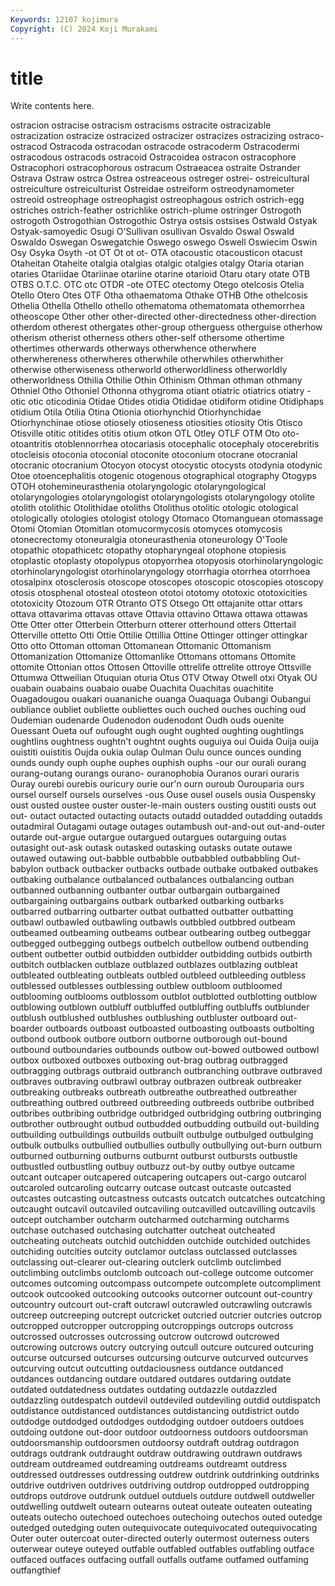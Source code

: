 ```yaml
---
Keywords: 12107 kojimura
Copyright: (C) 2024 Koji Murakami
---
```


# title

Write contents here.



 ostracion ostracise ostracism ostracisms
ostracite ostracizable ostracization ostracize ostracized ostracizer ostracizes ostracizing ostraco- ostracod
Ostracoda ostracodan ostracode ostracoderm Ostracodermi ostracodous ostracods ostracoid Ostracoidea ostracon
ostracophore Ostracophori ostracophorous ostracum Ostraeacea ostraite Ostrander Ostrava Ostraw ostrca
Ostrea ostreaceous ostreger ostrei- ostreicultural ostreiculture ostreiculturist Ostreidae ostreiform ostreodynamometer
ostreoid ostreophage ostreophagist ostreophagous ostrich ostrich-egg ostriches ostrich-feather ostrichlike ostrich-plume
ostringer Ostrogoth ostrogoth Ostrogothian Ostrogothic Ostrya ostsis ostsises Ostwald Ostyak
Ostyak-samoyedic Osugi O'Sullivan osullivan Osvaldo Oswal Oswald Oswaldo Oswegan Oswegatchie
Oswego oswego Oswell Oswiecim Oswin Osy Osyka Osyth -ot OT
Ot ot ot- OTA otacoustic otacousticon otacust Otaheitan Otaheite otalgia
otalgias otalgic otalgies otalgy Otaria otarian otaries Otariidae Otariinae otariine
otarine otarioid Otaru otary otate OTB OTBS O.T.C. OTC otc
OTDR -ote OTEC otectomy Otego otelcosis Otelia Otello Otero Otes
OTF Otha othaematoma Othake OTHB Othe othelcosis Othelia Othella Othello
othello othematoma othematomata othemorrhea otheoscope Other other other-directed other-directedness other-direction
otherdom otherest othergates other-group otherguess otherguise otherhow otherism otherist otherness
others other-self othersome othertime othertimes otherwards otherways otherwhence otherwhere otherwhereness
otherwheres otherwhile otherwhiles otherwhither otherwise otherwiseness otherworld otherworldliness otherworldly otherworldness
Othilia Othilie Othin Othinism Othman othman othmany Othniel Otho Othoniel
Othonna othygroma otiant otiatric otiatrics otiatry -otic otic oticodinia Otidae
Otides otidia Otididae otidiform otidine Otidiphaps otidium Otila Otilia Otina
Otionia otiorhynchid Otiorhynchidae Otiorhynchinae otiose otiosely otioseness otiosities otiosity Otis
Otisco Otisville otitic otitides otitis otium otkon OTL Otley OTLF
OTM Oto oto- otoantritis otoblennorrhea otocariasis otocephalic otocephaly otocerebritis otocleisis
otoconia otoconial otoconite otoconium otocrane otocranial otocranic otocranium Otocyon otocyst
otocystic otocysts otodynia otodynic Otoe otoencephalitis otogenic otogenous otographical otography
Otogyps OTOH otohemineurasthenia otolaryngologic otolaryngological otolaryngologies otolaryngologist otolaryngologists otolaryngology otolite
otolith otolithic Otolithidae otoliths Otolithus otolitic otologic otological otologically otologies
otologist otology Otomaco Otomanguean otomassage Otomi Otomian Otomitlan otomucormycosis otomyces
otomycosis otonecrectomy otoneuralgia otoneurasthenia otoneurology O'Toole otopathic otopathicetc otopathy otopharyngeal
otophone otopiesis otoplastic otoplasty otopolypus otopyorrhea otopyosis otorhinolaryngologic otorhinolaryngologist otorhinolaryngology
otorrhagia otorrhea otorrhoea otosalpinx otosclerosis otoscope otoscopes otoscopic otoscopies otoscopy
otosis otosphenal otosteal otosteon ototoi ototomy ototoxic ototoxicities ototoxicity Otozoum
OTR Otranto OTS Otsego Ott ottajanite ottar ottars ottava ottavarima
ottavas ottave Ottavia ottavino Ottawa ottawa ottawas Otte Otter otter
Otterbein Otterburn otterer otterhound otters Ottertail Otterville ottetto Otti Ottie
Ottilie Ottillia Ottine Ottinger ottinger ottingkar Otto otto Ottoman ottoman
Ottomanean Ottomanic Ottomanism Ottomanization Ottomanize Ottomanlike Ottomans ottomans Ottomite ottomite
Ottonian ottos Ottosen Ottoville ottrelife ottrelite ottroye Ottsville Ottumwa Ottweilian
Otuquian oturia Otus OTV Otway Otwell otxi Otyak OU ouabain
ouabains ouabaio ouabe Ouachita Ouachitas ouachitite Ouagadougou ouakari ouananiche ouanga
Ouaquaga Oubangi Oubangui oubliance oubliet oubliette oubliettes ouch ouched ouches
ouching oud Oudemian oudenarde Oudenodon oudenodont Oudh ouds ouenite Ouessant
Oueta ouf oufought ough ought oughted oughting oughtlings oughtlins oughtness
oughtn't oughtnt oughts ouguiya oui Ouida Ouija ouija ouistiti ouistitis
Oujda oukia oulap Oulman Oulu ounce ounces ounding ounds oundy
ouph ouphe ouphes ouphish ouphs -our our ourali ourang ourang-outang
ourangs ourano- ouranophobia Ouranos ourari ouraris Ouray ourebi ourebis ouricury
ourie our'n ourn ouroub Ourouparia ours oursel ourself oursels ourselves
-ous Ouse ousel ousels ousia Ouspensky oust ousted oustee ouster
ouster-le-main ousters ousting oustiti ousts out out- outact outacted outacting
outacts outadd outadded outadding outadds outadmiral Outagami outage outages outambush
out-and-out out-and-outer outarde out-argue outargue outargued outargues outarguing outas outasight
out-ask outask outasked outasking outasks outate outawe outawed outawing out-babble
outbabble outbabbled outbabbling Out-babylon outback outbacker outbacks outbade outbake outbaked
outbakes outbaking outbalance outbalanced outbalances outbalancing outban outbanned outbanning outbanter
outbar outbargain outbargained outbargaining outbargains outbark outbarked outbarking outbarks outbarred
outbarring outbarter outbat outbatted outbatter outbatting outbawl outbawled outbawling outbawls
outbbled outbbred outbeam outbeamed outbeaming outbeams outbear outbearing outbeg outbeggar
outbegged outbegging outbegs outbelch outbellow outbend outbending outbent outbetter outbid
outbidden outbidder outbidding outbids outbirth outbitch outblacken outblaze outblazed outblazes
outblazing outbleat outbleated outbleating outbleats outbled outbleed outbleeding outbless outblessed
outblesses outblessing outblew outbloom outbloomed outblooming outblooms outblossom outblot outblotted
outblotting outblow outblowing outblown outbluff outbluffed outbluffing outbluffs outblunder outblush
outblushed outblushes outblushing outbluster outboard out-boarder outboards outboast outboasted outboasting
outboasts outbolting outbond outbook outbore outborn outborne outborough out-bound outbound
outboundaries outbounds outbow out-bowed outbowed outbowl outbox outboxed outboxes outboxing
out-brag outbrag outbragged outbragging outbrags outbraid outbranch outbranching outbrave outbraved
outbraves outbraving outbrawl outbray outbrazen outbreak outbreaker outbreaking outbreaks outbreath
outbreathe outbreathed outbreather outbreathing outbred outbreed outbreeding outbreeds outbribe outbribed
outbribes outbribing outbridge outbridged outbridging outbring outbringing outbrother outbrought outbud
outbudded outbudding outbuild out-building outbuilding outbuildings outbuilds outbuilt outbulge outbulged
outbulging outbulk outbulks outbullied outbullies outbully outbullying out-burn outburn outburned
outburning outburns outburnt outburst outbursts outbustle outbustled outbustling outbuy outbuzz
out-by outby outbye outcame outcant outcaper outcapered outcapering outcapers out-cargo
outcarol outcaroled outcaroling outcarry outcase outcast outcaste outcasted outcastes outcasting
outcastness outcasts outcatch outcatches outcatching outcaught outcavil outcaviled outcaviling outcavilled
outcavilling outcavils outcept outchamber outcharm outcharmed outcharming outcharms outchase outchased
outchasing outchatter outcheat outcheated outcheating outcheats outchid outchidden outchide outchided
outchides outchiding outcities outcity outclamor outclass outclassed outclasses outclassing out-clearer
out-clearing outclerk outclimb outclimbed outclimbing outclimbs outclomb outcoach out-college outcome
outcomer outcomes outcoming outcompass outcompete outcomplete outcompliment outcook outcooked outcooking
outcooks outcorner outcount out-country outcountry outcourt out-craft outcrawl outcrawled outcrawling
outcrawls outcreep outcreeping outcrept outcricket outcried outcrier outcries outcrop outcropped
outcropper outcropping outcroppings outcrops outcross outcrossed outcrosses outcrossing outcrow outcrowd
outcrowed outcrowing outcrows outcry outcrying outcull outcure outcured outcuring outcurse
outcursed outcurses outcursing outcurve outcurved outcurves outcurving outcut outcutting outdaciousness
outdance outdanced outdances outdancing outdare outdared outdares outdaring outdate outdated
outdatedness outdates outdating outdazzle outdazzled outdazzling outdespatch outdevil outdeviled outdeviling
outdid outdispatch outdistance outdistanced outdistances outdistancing outdistrict outdo outdodge outdodged
outdodges outdodging outdoer outdoers outdoes outdoing outdone out-door outdoor outdoorness
outdoors outdoorsman outdoorsmanship outdoorsmen outdoorsy outdraft outdrag outdragon outdrags outdrank
outdraught outdraw outdrawing outdrawn outdraws outdream outdreamed outdreaming outdreams outdreamt
outdress outdressed outdresses outdressing outdrew outdrink outdrinking outdrinks outdrive outdriven
outdrives outdriving outdrop outdropped outdropping outdrops outdrove outdrunk outduel outduels
outdure outdwell outdweller outdwelling outdwelt outearn outearns outeat outeate outeaten
outeating outeats outecho outechoed outechoes outechoing outechos outed outedge outedged
outedging outen outequivocate outequivocated outequivocating Outer outer outercoat outer-directed outerly
outermost outerness outers outerwear outeye outeyed outfable outfabled outfables outfabling
outface outfaced outfaces outfacing outfall outfalls outfame outfamed outfaming outfangthief
